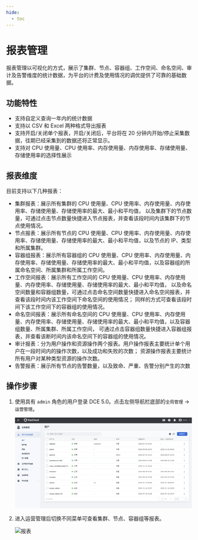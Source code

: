 ```yaml
---
hide:
  - toc
---
```


# 报表管理

报表管理以可视化的方式，展示了集群、节点、容器组、工作空间、命名空间、审计及告警维度的统计数据，为平台的计费及使用情况的调优提供了可靠的基础数据。


## 功能特性

- 支持自定义查询一年内的统计数据
- 支持以 CSV 和 Excel 两种格式导出报表
- 支持开启/关闭单个报表，开启/关闭后，平台将在 20 分钟内开始/停止采集数据，往期已经采集到的数据还将正常显示。
- 支持对 CPU 使用量、CPU 使用率、内存使用量、内存使用率、存储使用量、存储使用率的选择性展示

## 报表维度

目前支持以下几种报表：

- 集群报表：展示所有集群的 CPU 使用量、CPU 使用率、内存使用量、内存使用率、存储使用量、存储使用率的最大、最小和平均值，
  以及集群下的节点数量，可通过点击节点数量快捷进入节点报表，并查看该段时间内该集群下的节点使用情况。
- 节点报表：展示所有节点的 CPU 使用量、CPU 使用率、内存使用量、内存使用率、存储使用量、存储使用率的最大、最小和平均值，以及节点的 IP、类型和所属集群。
- 容器组报表：展示所有容器组的 CPU 使用量、CPU 使用率、内存使用量、内存使用率、存储使用量、存储使用率的最大、最小和平均值，以及容器组的所属命名空间、所属集群和所属工作空间。
- 工作空间报表：展示所有工作空间的 CPU 使用量、CPU 使用率、内存使用量、内存使用率、存储使用量、存储使用率的最大、最小和平均值，
  以及命名空间数量和容器组数量，可通过点击命名空间数量快捷进入命名空间报表，并查看该段时间内该工作空间下命名空间的使用情况；
  同样的方式可查看该段时间下该工作空间下的容器组的使用情况。
- 命名空间报表：展示所有命名空间的 CPU 使用量、CPU 使用率、内存使用量、内存使用率、存储使用量、存储使用率的最大、最小和平均值，以及容器组数量、所属集群、所属工作空间，
  可通过点击容器组数量快捷进入容器组报表，并查看该断时间内该命名空间下的容器组的使用情况。
- 审计报表：分为用户操作和资源操作两个报表。用户操作报表主要统计单个用户在一段时间内的操作次数，以及成功和失败的次数；
  资源操作报表主要统计所有用户对某种类型资源的操作次数。
- 告警报表：展示所有节点的告警数量，以及致命、严重、告警分别产生的次数

## 操作步骤

1. 使用具有 `admin` 角色的用户登录 DCE 5.0。点击左侧导航栏底部的`全局管理` -> `运营管理`。

    ![报表管理](../../images/gmagpiereport.png)
   
3. 进入运营管理后切换不同菜单可查看集群、节点、容器组等报表。

    ![报表](https://docs.daocloud.io/daocloud-docs-images/docs/zh/docs/ghippo/images/report01.png)
